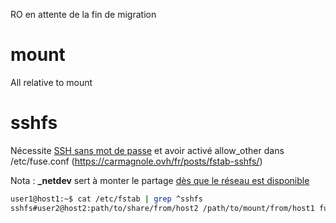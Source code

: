 RO en attente de la fin de migration















































# mount
All relative to mount

# sshfs
Nécessite [SSH sans mot de passe](https://github.com/lenainjaune/tips/blob/master/%23_ssh_%23) et avoir activé allow_other dans /etc/fuse.conf (https://carmagnole.ovh/fr/posts/fstab-sshfs/)

Nota : **\_netdev** sert à monter le partage [dès que le réseau est disponible](http://codingberg.com/linux/systemd_when_to_use_netdev_mount_option)
```sh
user1@host1:~$ cat /etc/fstab | grep ^sshfs
sshfs#user2@host2:path/to/share/from/host2 /path/to/mount/from/host1 fuse defaults,allow_other,_netdev 0 0
```
